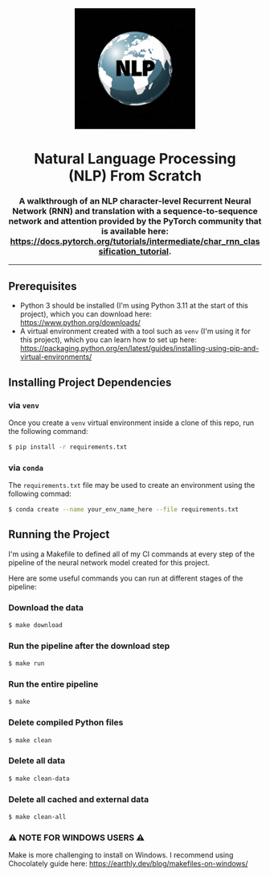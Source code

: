 <div align="center">
    <img 
        alt="metallic Earth with 'NLP' letters" 
        src="logo.avif"
        width="240px"
    />
</div>
<h1 align="center">
    Natural Language Processing<br/>
    (NLP) From Scratch
</h1>
<h3 align="center">
A walkthrough of an NLP character-level Recurrent Neural Network (RNN) and translation with a sequence-to-sequence network and attention provided by the PyTorch community that is available here: <a href="https://docs.pytorch.org/tutorials/intermediate/char_rnn_classification_tutorial" target="_blank"rel="noopener noreferrer">https://docs.pytorch.org/tutorials/intermediate/char_rnn_classification_tutorial</a>.
<hr>
</h3>

## Prerequisites
- Python 3 should be installed (I'm using Python 3.11 at the start of this project), which you can download here: https://www.python.org/downloads/
- A virtual environment created with a tool such as `venv` (I'm using it for this project), which you can learn how to set up here: https://packaging.python.org/en/latest/guides/installing-using-pip-and-virtual-environments/

## Installing Project Dependencies 
### via `venv`
Once you create a `venv` virtual environment inside a clone of this repo, run the following command:
```bash
$ pip install -r requirements.txt
```
### via `conda`
The `requirements.txt` file may be used to create an environment using the following commad:
```bash
$ conda create --name your_env_name_here --file requirements.txt
```
## Running the Project
I'm using a Makefile to defined all of my CI commands at every step of the pipeline of the neural network model created for this project.

Here are some useful commands you can run at different stages of the pipeline:
### Download the data
```bash
$ make download
```
### Run the pipeline after the download step
```bash
$ make run
```
### Run the entire pipeline
```bash
$ make
```
### Delete compiled Python files
```bash
$ make clean
```
### Delete all data
```bash
$ make clean-data
```
### Delete all cached and external data
```bash
$ make clean-all
```
### ⚠️ NOTE FOR WINDOWS USERS ⚠️
Make is more challenging to install on Windows. I recommend using Chocolately guide here: https://earthly.dev/blog/makefiles-on-windows/